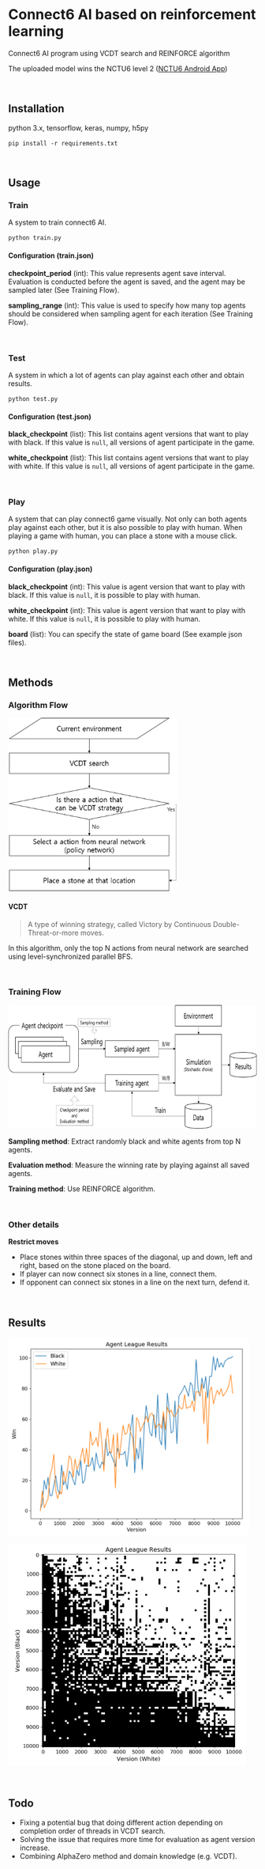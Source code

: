 # Connect6 AI based on reinforcement learning

Connect6 AI program using VCDT search and REINFORCE algorithm

The uploaded model wins the NCTU6 level 2 ([NCTU6 Android App](https://play.google.com/store/apps/details?id=tw.edu.nctu.csie.cyclab.connect6))

</br>

## Installation

python 3.x, tensorflow, keras, numpy, h5py

```
pip install -r requirements.txt
```

</br>

## Usage

### Train

A system to train connect6 AI.

```
python train.py
```

#### Configuration (train.json)

**checkpoint_period** (int): This value represents agent save interval. Evaluation is conducted before the agent is saved, and the agent may be sampled later (See Training Flow).

**sampling_range** (int): This value is used to specify how many top agents should be considered when sampling agent for each iteration (See Training Flow).

</br>

### Test

A system in which a lot of agents can play against each other and obtain results.

```
python test.py
```

#### Configuration (test.json)

**black_checkpoint** (list): This list contains agent versions that want to play with black. If this value is ```null```, all versions of agent participate in the game.

**white_checkpoint** (list): This list contains agent versions that want to play with white. If this value is ```null```, all versions of agent participate in the game.

</br>

### Play

A system that can play connect6 game visually. Not only can both agents play against each other, but it is also possible to play with human. When playing a game with human, you can place a stone with a mouse click.

```
python play.py
```

#### Configuration (play.json)

**black_checkpoint** (int): This value is agent version that want to play with black. If this value is ```null```, it is possible to play with human.

**white_checkpoint** (int): This value is agent version that want to play with white. If this value is ```null```, it is possible to play with human.

**board** (list): You can specify the state of game board (See example json files).

</br>

## Methods

### Algorithm Flow

 <img src="asset/algorithm flow.png" height="350px"></img>

#### VCDT

> A type of winning strategy, called Victory by Continuous Double-Threat-or-more moves.

In this algorithm, only the top N actions from neural network are searched using level-synchronized parallel BFS.

</br>

### Training Flow

 <img src="asset/training flow.png" height="250px"></img>



**Sampling method**: Extract randomly black and white agents from top N agents.

**Evaluation method**: Measure the winning rate by playing against all saved agents.

**Training method**: Use REINFORCE algorithm.

</br>

### Other details

**Restrict moves**

- Place stones within three spaces of the diagonal, up and down, left and right, based on the stone placed on the board.
- If player can now connect six stones in a line, connect them.
- If opponent can connect six stones in a line on the next turn, defend it.

</br>

## Results

 <img src="asset/agent league results (plot).png" height="400px"></img>

 <img src="asset/agent league results (heatmap).png" height="450px"></img>

</br>

## Todo

- Fixing a potential bug that doing different action depending on completion order of threads in VCDT search.
- Solving the issue that requires more time for evaluation as agent version increase.
- Combining AlphaZero method and domain knowledge (e.g. VCDT).

